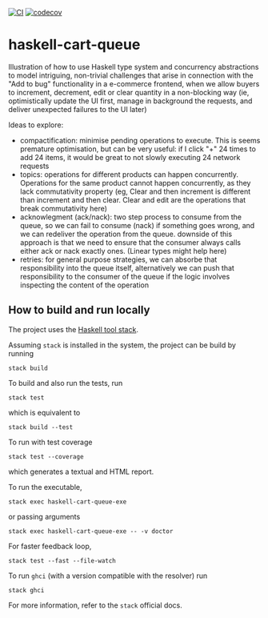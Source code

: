 [![CI](https://github.com/alessandrocandolini/haskell-cart-queue/actions/workflows/ci.yml/badge.svg)](https://github.com/alessandrocandolini/haskell-cart-queue/actions/workflows/ci.yml) [![codecov](https://codecov.io/gh/alessandrocandolini/haskell-cart-queue/graph/badge.svg?token=DMz0c9rmYq)](https://codecov.io/gh/alessandrocandolini/haskell-cart-queue)


# haskell-cart-queue

Illustration of how to use Haskell type system and concurrency abstractions to model intriguing, non-trivial challenges that arise in connection with the "Add to bug" functionality in a e-commerce frontend, when we allow buyers to increment, decrement, edit or clear quantity in a non-blocking way (ie, optimistically update the UI first, manage in background the requests, and deliver unexpected failures to the UI later)

Ideas to explore: 
* compactification: minimise pending operations to execute. This is seems premature optimisation, but can be very useful: if I click "+" 24 times to add 24 items, it would be great to not slowly executing 24 network requests  
* topics: operations for different products can happen concurrently. Operations for the same product cannot happen concurrently, as they lack commutativity property (eg, Clear and then increment is different than increment and then clear. Clear and edit are the operations that break commutativity here) 
* acknowlegment (ack/nack): two step process to consume from the queue, so we can fail to consume (nack) if something goes wrong, and we can redeliver the operation from the queue. downside of this approach is that we need to ensure that the consumer always calls either ack or nack exactly ones. (Linear types might help here)
* retries: for general purpose strategies, we can absorbe that responsibility into the queue itself, alternatively we can push that responsibility to the consumer of the queue if the logic involves inspecting the content of the operation 

## How to build and run locally

The project uses the [Haskell tool stack](https://docs.haskellstack.org/en/stable/README/).

Assuming `stack` is installed in the system, the project can be build by running
```
stack build
```
To build and also run the tests, run
```
stack test
```
which is equivalent to
```
stack build --test
```
To run with test coverage
```
stack test --coverage
```
which generates a textual and HTML report.

To run the executable,
```
stack exec haskell-cart-queue-exe
```
or passing arguments
```
stack exec haskell-cart-queue-exe -- -v doctor
```

For faster feedback loop,
```
stack test --fast --file-watch
```
To run `ghci` (with a version compatible with the resolver) run
```
stack ghci
```
For more information, refer to the `stack` official docs.
